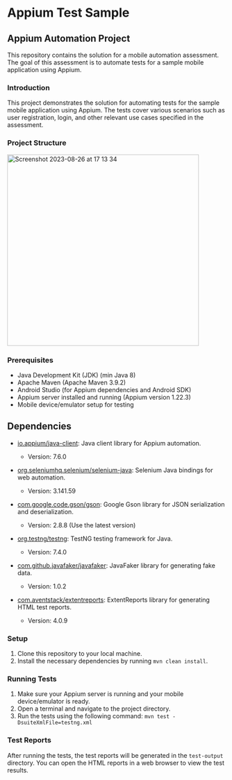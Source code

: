 # Appium Test Sample

## Appium Automation Project

This repository contains the solution for a mobile automation assessment. The goal of this assessment is to automate tests for a sample mobile application using Appium.

### Introduction

This project demonstrates the solution for automating tests for the sample mobile application using Appium. The tests cover various scenarios such as user registration, login, and other relevant use cases specified in the assessment.

### Project Structure

<img width="441" alt="Screenshot 2023-08-26 at 17 13 34" src="https://github.com/wilsooon16/appium-test-sample/assets/45891415/91b9e96a-9e3b-4b28-b5a5-3f51d46b15da">


### Prerequisites

- Java Development Kit (JDK) (min Java 8)
- Apache Maven (Apache Maven 3.9.2)
- Android Studio (for Appium dependencies and Android SDK)
- Appium server installed and running (Appium version 1.22.3)
- Mobile device/emulator setup for testing

## Dependencies

- [io.appium/java-client](https://mvnrepository.com/artifact/io.appium/java-client): Java client library for Appium automation.
  - Version: 7.6.0

- [org.seleniumhq.selenium/selenium-java](https://mvnrepository.com/artifact/org.seleniumhq.selenium/selenium-java): Selenium Java bindings for web automation.
  - Version: 3.141.59

- [com.google.code.gson/gson](https://mvnrepository.com/artifact/com.google.code.gson/gson): Google Gson library for JSON serialization and deserialization.
  - Version: 2.8.8 (Use the latest version)

- [org.testng/testng](https://mvnrepository.com/artifact/org.testng/testng): TestNG testing framework for Java.
  - Version: 7.4.0

- [com.github.javafaker/javafaker](https://github.com/DiUS/java-faker): JavaFaker library for generating fake data.
  - Version: 1.0.2

- [com.aventstack/extentreports](http://extentreports.com/): ExtentReports library for generating HTML test reports.
  - Version: 4.0.9


### Setup

1. Clone this repository to your local machine.
2. Install the necessary dependencies by running `mvn clean install`.

### Running Tests

1. Make sure your Appium server is running and your mobile device/emulator is ready.
2. Open a terminal and navigate to the project directory.
3. Run the tests using the following command:
`mvn test -DsuiteXmlFile=testng.xml`


### Test Reports

After running the tests, the test reports will be generated in the `test-output` directory. You can open the HTML reports in a web browser to view the test results.

